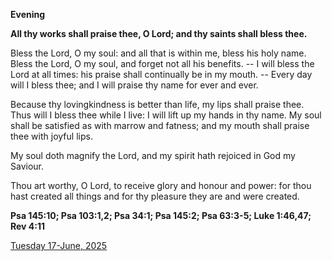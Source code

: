 **Evening**

**All thy works shall praise thee, O Lord; and thy saints shall bless thee.**
 
Bless the Lord, O my soul: and all that is within me, bless his holy name. Bless the Lord, O my soul, and forget not all his benefits. -- I will bless the Lord at all times: his praise shall continually be in my mouth. -- Every day will I bless thee; and I will praise thy name for ever and ever.
 
Because thy lovingkindness is better than life, my lips shall praise thee. Thus will I bless thee while I live: I will lift up my hands in thy name. My soul shall be satisfied as with marrow and fatness; and my mouth shall praise thee with joyful lips.
 
My soul doth magnify the Lord, and my spirit hath rejoiced in God my Saviour.
 
Thou art worthy, O Lord, to receive glory and honour and power: for thou hast created all things and for thy pleasure they are and were created.  

**Psa 145:10; Psa 103:1,2; Psa 34:1; Psa 145:2; Psa 63:3-5; Luke 1:46,47; Rev 4:11**

[Tuesday 17-June, 2025](https://t.me/daily_light)

